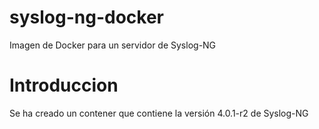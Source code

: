 # syslog-ng-docker
Imagen de Docker para un servidor de Syslog-NG

# Introduccion

Se ha creado un contener que contiene la versión 4.0.1-r2 de Syslog-NG
